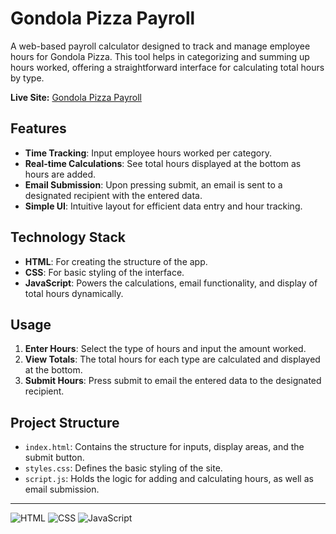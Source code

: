 # Gondola Pizza Payroll

A web-based payroll calculator designed to track and manage employee hours for Gondola Pizza. This tool helps in categorizing and summing up hours worked, offering a straightforward interface for calculating total hours by type.

**Live Site:** [Gondola Pizza Payroll](https://mr-reutcky.github.io/gondola-pizza-payroll/)

## Features

- **Time Tracking**: Input employee hours worked per category.
- **Real-time Calculations**: See total hours displayed at the bottom as hours are added.
- **Email Submission**: Upon pressing submit, an email is sent to a designated recipient with the entered data.
- **Simple UI**: Intuitive layout for efficient data entry and hour tracking.

## Technology Stack

- **HTML**: For creating the structure of the app.
- **CSS**: For basic styling of the interface.
- **JavaScript**: Powers the calculations, email functionality, and display of total hours dynamically.

## Usage

1. **Enter Hours**: Select the type of hours and input the amount worked.
2. **View Totals**: The total hours for each type are calculated and displayed at the bottom.
3. **Submit Hours**: Press submit to email the entered data to the designated recipient.

## Project Structure

- `index.html`: Contains the structure for inputs, display areas, and the submit button.
- `styles.css`: Defines the basic styling of the site.
- `script.js`: Holds the logic for adding and calculating hours, as well as email submission.

---

![HTML](https://img.shields.io/badge/HTML5-E34F26?style=for-the-badge&logo=html5&logoColor=white)
![CSS](https://img.shields.io/badge/CSS3-1572B6?style=for-the-badge&logo=css3&logoColor=white)
![JavaScript](https://img.shields.io/badge/JavaScript-F7DF1E?style=for-the-badge&logo=javascript&logoColor=black)
